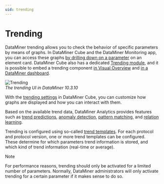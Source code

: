 ```yaml
---
uid: trending
---
```


# Trending

DataMiner trending allows you to check the behavior of specific parameters by means of graphs. In DataMiner Cube and the DataMiner Monitoring app, you can access these graphs [by drilling down on a parameter](xref:Accessing_trend_information_from_a_card) on an element card. DataMiner Cube also has a dedicated [Trending module](xref:Accessing_trend_information_from_the_Trending_module), and it is possible to embed a trending component [in Visual Overview](xref:Linking_a_shape_to_a_trend_component) and [in a DataMiner dashboard](xref:LineAndAreaChart).

![Trending](~/dataminer/images/Trending_UI.png)<br>
*The trending UI in DataMiner 10.3.10*

With the [trending settings](xref:User_settings#trending-settings) in DataMiner Cube, you can customize how graphs are displayed and how you can interact with them.

Based on the available trend data, DataMiner Analytics provides features such as [trend predictions](xref:Working_with_trend_predictions), [anomaly detection](xref:Working_with_behavioral_anomaly_detection), [pattern matching](xref:Working_with_pattern_matching), and [relation learning](xref:Working_with_relation_learning).

Trending is configured using so-called [trend templates](xref:About_trend_templates). For each protocol and protocol version, one or more trend templates can be configured. These determine for which parameters trend information is stored, and which kind of trend information (real-time or average).

> [!NOTE]
> For performance reasons, trending should only be activated for a limited number of parameters. Normally, DataMiner administrators will only activate trending for a certain parameter if it makes sense to do so.
